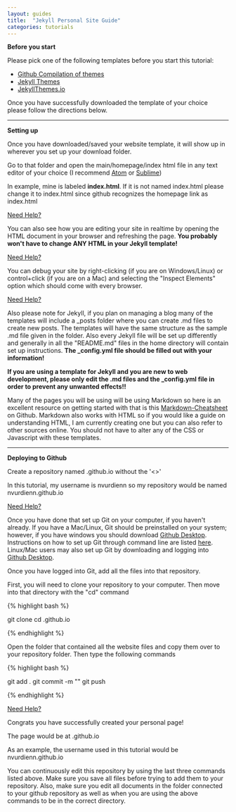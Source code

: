 ```yaml
---
layout: guides
title:  "Jekyll Personal Site Guide"
categories: tutorials
---
```

**Before you start**

Please pick one of the following templates before you start this tutorial:

  * <a href="https://github.com/jekyll/jekyll/wiki/Themes" target="_blank">Github Compilation of themes</a> <i class="fa fa-star"></i>
  * <a href="http://jekyllthemes.org" target="_blank">Jekyll Themes</a>
  * <a href="https://jekyllthemes.io" target="_blank">JekyllThemes.io</a>


Once you have successfully downloaded the template of your choice please follow the directions below.

----

**Setting up**

Once you have downloaded/saved your website template, it will show up in wherever you set up your download folder.

Go to that folder and open the main/homepage/index html file in any text editor of your choice (I recommend <a href="https://atom.io" target="_blank">Atom</a> or <a href="https://www.sublimetext.com" target="_blank">Sublime</a>)

In example, mine is labeled **index.html**. If it is not named index.html please change it to index.html since github recognizes the homepage link as index.html

<a href="https://imgur.com/Yo1ei7h.gif" target="_blank">Need Help?</a>

You can also see how you are editing your site in realtime by opening the HTML document in your browser and refreshing the page.
<b>You probably won't have to change ANY HTML in your Jekyll template!</b>

<a href="https://i.imgur.com/p6ogpho.gif" target="_blank">Need Help?</a>

You can debug your site by right-clicking (if you are on Windows/Linux) or control+click (if you are on a Mac) and selecting the "Inspect Elements" option which should come with every browser.

<a href="https://i.imgur.com/kTnxLWn.gif" target="_blank">Need Help?</a>

Also please note for Jekyll, if you plan on managing a blog many of the templates will include a _posts folder where you can create .md files to create new posts. The templates will have the same structure as the sample .md file given in the folder. Also every Jekyll file will be set up differently and generally in all the "README.md" files in the home directory will contain set up instructions. <b>The _config.yml file should be filled out with your information!</b>

<b>If you are using a template for Jekyll and you are new to web development, please only edit the .md files and the _config.yml file in order to prevent any unwanted effects!!</b>

Many of the pages you will be using will be using Markdown so here is an excellent resource on getting started with that is this <a href="https://github.com/adam-p/markdown-here/wiki/Markdown-Cheatsheet#links" target="_blank">Markdown-Cheatsheet</a> on Github. Markdown also works with HTML so if you would like a guide on understanding HTML, I am currently creating one but you can also refer to other sources online. You should not have to alter any of the CSS or Javascript with these templates.


----

**Deploying to Github**

Create a repository named <insertGithubUserNameHere>.github.io without the '<>'

In this tutorial, my username is nvurdienn so my repository would be named nvurdienn.github.io

<a href="https://i.imgur.com/QA32DJL.gif" target="_blank">Need Help?</a>

Once you have done that set up Git on your computer, if you haven't already. If you have a Mac/Linux, Git should be preinstalled on your system; however, if you have windows you should download <a href="https://desktop.github.com" target="_blank">Github Desktop</a>. Instructions on how to set up Git through command line are listed <a href="http://burnedpixel.com/blog/setting-up-git-and-github-on-your-mac/" target="_blank">here</a>. Linux/Mac users may also set up Git by downloading and logging into <a href="https://desktop.github.com" target="_blank">Github Desktop</a>.

Once you have logged into Git, add all the files into that repository.

First, you will need to clone your repository to your computer. Then move into that directory with the "cd" command

{% highlight bash %}

git clone <yourgithubclonelink>
cd <insertGithubUserNameHere>.github.io

{% endhighlight %}

Open the folder that contained all the website files and copy them over to your repository folder.
Then type the following commands

{% highlight bash %}

git add .
git commit -m "<Any commit message here>"
git push

{% endhighlight %}

<a href="https://i.imgur.com/jkVeHWa.gif" target="_blank">Need Help?</a>

Congrats you have successfully created your personal page!

The page would be at <insertGithubUserNameHere>.github.io

As an example, the username used in this tutorial would be nvurdienn.github.io

You can continuously edit this repository by using the last three commands listed above. Make sure you save all files before trying to add them to your repository. Also, make sure you edit all documents in the folder connected to your github repository as well as when you are using the above commands to be in the correct directory.
